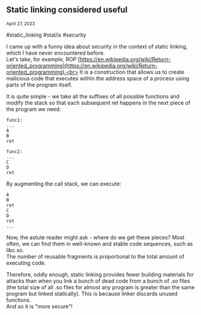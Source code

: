 ## Static linking considered useful
<sup> April 27, 2023 </sup>

#static_linking #stal/ix #security

I came up with a funny idea about security in the context of static linking, which I have never encountered before.<br> 
Let's take, for example, ROP [https://en.wikipedia.org/wiki/Return-oriented_programming](https://en.wikipedia.org/wiki/Return-oriented_programming).<br>
It is a construction that allows us to create malicious code that executes within the address space of a process using parts of the program itself.  

It is quite simple - we take all the suffixes of all possible functions and modify the stack so that each subsequent ret happens in the next piece of the program we need:
```shell
func1:
...
A
B
ret

func2:
...
C
D
ret
```

By augmenting the call stack, we can execute:
```shell
A
B
ret
C
D
ret
...
```

Now, the astute reader might ask - where do we get these pieces? Most often, we can find them in well-known and stable code sequences, such as libc.so.<br>
The number of reusable fragments is proportional to the total amount of executing code.

Therefore, oddly enough, static linking provides fewer building materials for attacks than when you link a bunch of dead code from a bunch of .so files (the total size of all .so files for almost any program is greater than the same program but linked statically). This is because linker discards unused functions.<br>
And so it is "more secure"!
